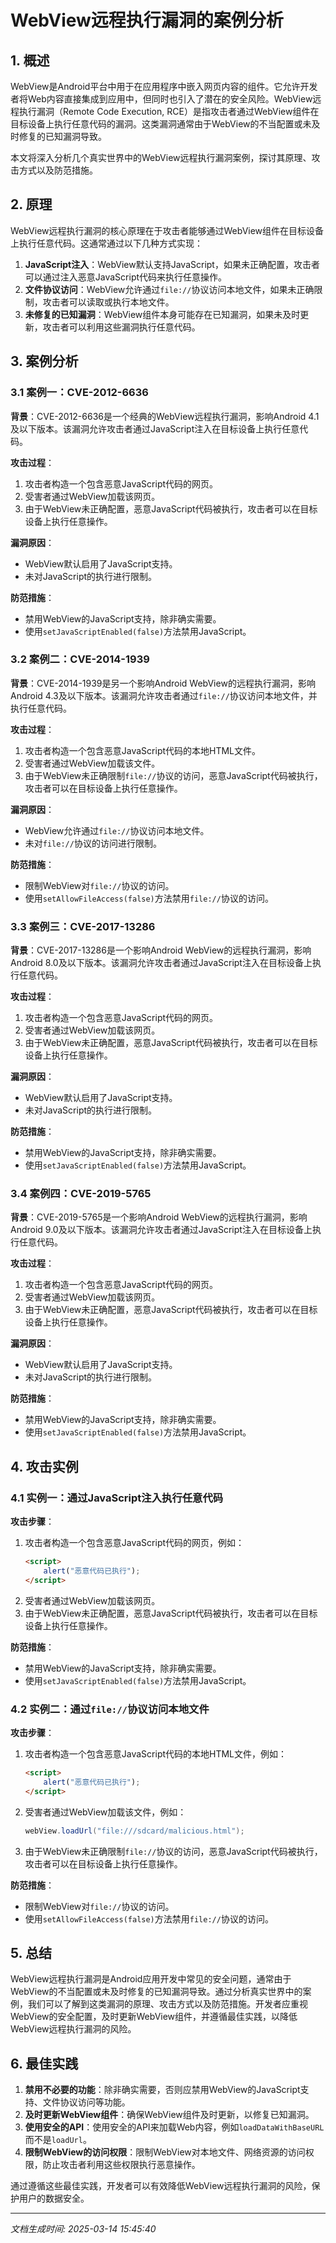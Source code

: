 # WebView远程执行漏洞的案例分析

## 1. 概述

WebView是Android平台中用于在应用程序中嵌入网页内容的组件。它允许开发者将Web内容直接集成到应用中，但同时也引入了潜在的安全风险。WebView远程执行漏洞（Remote Code Execution, RCE）是指攻击者通过WebView组件在目标设备上执行任意代码的漏洞。这类漏洞通常由于WebView的不当配置或未及时修复的已知漏洞导致。

本文将深入分析几个真实世界中的WebView远程执行漏洞案例，探讨其原理、攻击方式以及防范措施。

## 2. 原理

WebView远程执行漏洞的核心原理在于攻击者能够通过WebView组件在目标设备上执行任意代码。这通常通过以下几种方式实现：

1. **JavaScript注入**：WebView默认支持JavaScript，如果未正确配置，攻击者可以通过注入恶意JavaScript代码来执行任意操作。
2. **文件协议访问**：WebView允许通过`file://`协议访问本地文件，如果未正确限制，攻击者可以读取或执行本地文件。
3. **未修复的已知漏洞**：WebView组件本身可能存在已知漏洞，如果未及时更新，攻击者可以利用这些漏洞执行任意代码。

## 3. 案例分析

### 3.1 案例一：CVE-2012-6636

**背景**：CVE-2012-6636是一个经典的WebView远程执行漏洞，影响Android 4.1及以下版本。该漏洞允许攻击者通过JavaScript注入在目标设备上执行任意代码。

**攻击过程**：
1. 攻击者构造一个包含恶意JavaScript代码的网页。
2. 受害者通过WebView加载该网页。
3. 由于WebView未正确配置，恶意JavaScript代码被执行，攻击者可以在目标设备上执行任意操作。

**漏洞原因**：
- WebView默认启用了JavaScript支持。
- 未对JavaScript的执行进行限制。

**防范措施**：
- 禁用WebView的JavaScript支持，除非确实需要。
- 使用`setJavaScriptEnabled(false)`方法禁用JavaScript。

### 3.2 案例二：CVE-2014-1939

**背景**：CVE-2014-1939是另一个影响Android WebView的远程执行漏洞，影响Android 4.3及以下版本。该漏洞允许攻击者通过`file://`协议访问本地文件，并执行任意代码。

**攻击过程**：
1. 攻击者构造一个包含恶意JavaScript代码的本地HTML文件。
2. 受害者通过WebView加载该文件。
3. 由于WebView未正确限制`file://`协议的访问，恶意JavaScript代码被执行，攻击者可以在目标设备上执行任意操作。

**漏洞原因**：
- WebView允许通过`file://`协议访问本地文件。
- 未对`file://`协议的访问进行限制。

**防范措施**：
- 限制WebView对`file://`协议的访问。
- 使用`setAllowFileAccess(false)`方法禁用`file://`协议的访问。

### 3.3 案例三：CVE-2017-13286

**背景**：CVE-2017-13286是一个影响Android WebView的远程执行漏洞，影响Android 8.0及以下版本。该漏洞允许攻击者通过JavaScript注入在目标设备上执行任意代码。

**攻击过程**：
1. 攻击者构造一个包含恶意JavaScript代码的网页。
2. 受害者通过WebView加载该网页。
3. 由于WebView未正确配置，恶意JavaScript代码被执行，攻击者可以在目标设备上执行任意操作。

**漏洞原因**：
- WebView默认启用了JavaScript支持。
- 未对JavaScript的执行进行限制。

**防范措施**：
- 禁用WebView的JavaScript支持，除非确实需要。
- 使用`setJavaScriptEnabled(false)`方法禁用JavaScript。

### 3.4 案例四：CVE-2019-5765

**背景**：CVE-2019-5765是一个影响Android WebView的远程执行漏洞，影响Android 9.0及以下版本。该漏洞允许攻击者通过JavaScript注入在目标设备上执行任意代码。

**攻击过程**：
1. 攻击者构造一个包含恶意JavaScript代码的网页。
2. 受害者通过WebView加载该网页。
3. 由于WebView未正确配置，恶意JavaScript代码被执行，攻击者可以在目标设备上执行任意操作。

**漏洞原因**：
- WebView默认启用了JavaScript支持。
- 未对JavaScript的执行进行限制。

**防范措施**：
- 禁用WebView的JavaScript支持，除非确实需要。
- 使用`setJavaScriptEnabled(false)`方法禁用JavaScript。

## 4. 攻击实例

### 4.1 实例一：通过JavaScript注入执行任意代码

**攻击步骤**：
1. 攻击者构造一个包含恶意JavaScript代码的网页，例如：
   ```html
   <script>
       alert("恶意代码已执行");
   </script>
   ```
2. 受害者通过WebView加载该网页。
3. 由于WebView未正确配置，恶意JavaScript代码被执行，攻击者可以在目标设备上执行任意操作。

**防范措施**：
- 禁用WebView的JavaScript支持，除非确实需要。
- 使用`setJavaScriptEnabled(false)`方法禁用JavaScript。

### 4.2 实例二：通过`file://`协议访问本地文件

**攻击步骤**：
1. 攻击者构造一个包含恶意JavaScript代码的本地HTML文件，例如：
   ```html
   <script>
       alert("恶意代码已执行");
   </script>
   ```
2. 受害者通过WebView加载该文件，例如：
   ```java
   webView.loadUrl("file:///sdcard/malicious.html");
   ```
3. 由于WebView未正确限制`file://`协议的访问，恶意JavaScript代码被执行，攻击者可以在目标设备上执行任意操作。

**防范措施**：
- 限制WebView对`file://`协议的访问。
- 使用`setAllowFileAccess(false)`方法禁用`file://`协议的访问。

## 5. 总结

WebView远程执行漏洞是Android应用开发中常见的安全问题，通常由于WebView的不当配置或未及时修复的已知漏洞导致。通过分析真实世界中的案例，我们可以了解到这类漏洞的原理、攻击方式以及防范措施。开发者应重视WebView的安全配置，及时更新WebView组件，并遵循最佳实践，以降低WebView远程执行漏洞的风险。

## 6. 最佳实践

1. **禁用不必要的功能**：除非确实需要，否则应禁用WebView的JavaScript支持、文件协议访问等功能。
2. **及时更新WebView组件**：确保WebView组件及时更新，以修复已知漏洞。
3. **使用安全的API**：使用安全的API来加载Web内容，例如`loadDataWithBaseURL`而不是`loadUrl`。
4. **限制WebView的访问权限**：限制WebView对本地文件、网络资源的访问权限，防止攻击者利用这些权限执行恶意操作。

通过遵循这些最佳实践，开发者可以有效降低WebView远程执行漏洞的风险，保护用户的数据安全。

---

*文档生成时间: 2025-03-14 15:45:40*
